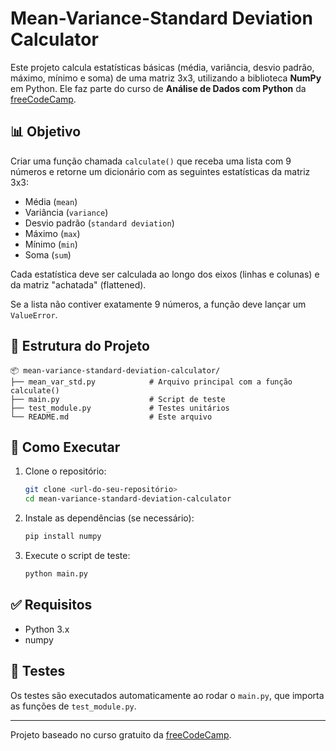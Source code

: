 # Mean-Variance-Standard Deviation Calculator

Este projeto calcula estatísticas básicas (média, variância, desvio padrão, máximo, mínimo e soma) de uma matriz 3x3, utilizando a biblioteca **NumPy** em Python. Ele faz parte do curso de **Análise de Dados com Python** da [freeCodeCamp](https://www.freecodecamp.org/learn/data-analysis-with-python/data-analysis-with-python-projects/mean-variance-standard-deviation-calculator).

## 📊 Objetivo

Criar uma função chamada `calculate()` que receba uma lista com 9 números e retorne um dicionário com as seguintes estatísticas da matriz 3x3:

- Média (`mean`)
- Variância (`variance`)
- Desvio padrão (`standard deviation`)
- Máximo (`max`)
- Mínimo (`min`)
- Soma (`sum`)

Cada estatística deve ser calculada ao longo dos eixos (linhas e colunas) e da matriz "achatada" (flattened).

Se a lista não contiver exatamente 9 números, a função deve lançar um `ValueError`.

## 📁 Estrutura do Projeto

```
📦 mean-variance-standard-deviation-calculator/
├── mean_var_std.py            # Arquivo principal com a função calculate()
├── main.py                    # Script de teste
├── test_module.py             # Testes unitários
└── README.md                  # Este arquivo
```

## 🚀 Como Executar

1. Clone o repositório:
   ```bash
   git clone <url-do-seu-repositório>
   cd mean-variance-standard-deviation-calculator
   ```

2. Instale as dependências (se necessário):
   ```bash
   pip install numpy
   ```

3. Execute o script de teste:
   ```bash
   python main.py
   ```

## ✅ Requisitos

- Python 3.x
- numpy

## 🧪 Testes

Os testes são executados automaticamente ao rodar o `main.py`, que importa as funções de `test_module.py`.

---

Projeto baseado no curso gratuito da [freeCodeCamp](https://www.freecodecamp.org/).
